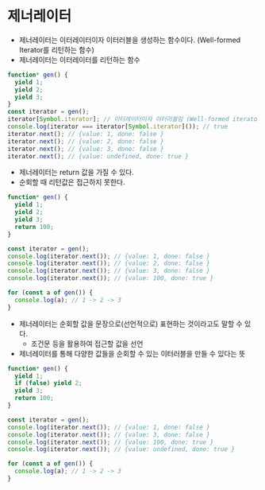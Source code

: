 # 제너레이터

- 제너레이터는 이터레이터이자 이터러블을 생성하는 함수이다. (Well-formed Iterator를 리턴하는 함수)
- 제너레이터는 이터레이터를 리턴하는 함수

```ts
function* gen() {
  yield 1;
  yield 2;
  yield 3;
}
const iterator = gen();
iterator[Symbol.iterator]; // 이터레이터이자 이터러블임 (Well-formed iterator)
console.log(iterator === iterator[Symbol.iterator]()); // true
iterator.next(); // {value: 1, done: false }
iterator.next(); // {value: 2, done: false }
iterator.next(); // {value: 3, done: false }
iterator.next(); // {value: undefined, done: true }
```

- 제너레이터는 return 값을 가질 수 있다.
- 순회할 때 리턴값은 접근하지 못한다.

```ts
function* gen() {
  yield 1;
  yield 2;
  yield 3;
  return 100;
}

const iterator = gen();
console.log(iterator.next()); // {value: 1, done: false }
console.log(iterator.next()); // {value: 2, done: false }
console.log(iterator.next()); // {value: 3, done: false }
console.log(iterator.next()); // {value: 100, done: true }

for (const a of gen()) {
  console.log(a); // 1 -> 2 -> 3
}
```

- 제너레이터는 순회할 값을 문장으로(선언적으로) 표현하는 것이라고도 말할 수 있다.
  - 조건문 등을 활용하여 접근할 값을 선언
- 제너레이터를 통해 다양한 값들을 순회할 수 있는 이터러블을 만들 수 있다는 뜻

```ts
function* gen() {
  yield 1;
  if (false) yield 2;
  yield 3;
  return 100;
}

const iterator = gen();
console.log(iterator.next()); // {value: 1, done: false }
console.log(iterator.next()); // {value: 3, done: false }
console.log(iterator.next()); // {value: 100, done: true }
console.log(iterator.next()); // {value: undefined, done: true }

for (const a of gen()) {
  console.log(a); // 1 -> 2 -> 3
}
```
